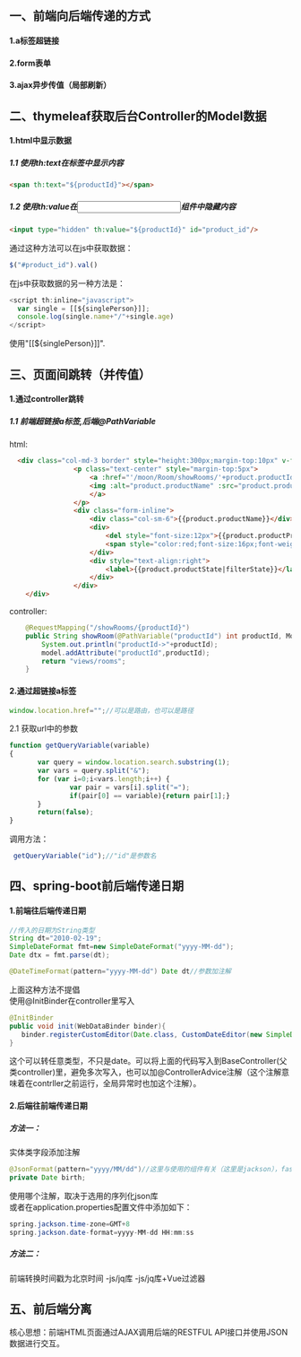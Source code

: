 ## 一、前端向后端传递的方式
#### 1.a标签超链接
#### 2.form表单
#### 3.ajax异步传值（局部刷新）


## 二、thymeleaf获取后台Controller的Model数据
#### 1.html中显示数据
##### 1.1 使用th:text在标签中显示内容
```html
<span th:text="${productId}"></span>
```

##### 1.2 使用th:value在<input>组件中隐藏内容
```html
<input type="hidden" th:value="${productId}" id="product_id"/>
```
通过这种方法可以在js中获取数据：
```js
$("#product_id").val()
```
在js中获取数据的另一种方法是：
```js
<script th:inline="javascript">
  var single = [[${singlePerson}]];
  console.log(single.name+"/"+single.age)
</script>
```
使用"[[${singlePerson}]]".

## 三、页面间跳转（并传值）
#### 1.通过controller跳转
##### 1.1 前端超链接a标签,后端@PathVariable
html:
```html
  <div class="col-md-3 border" style="height:300px;margin-top:10px" v-for="product in products">
    			<p class="text-center" style="margin-top:5px">
    				<a :href="'/moon/Room/showRooms/'+product.productId">
    				<img :alt="product.productName" :src="product.productImage" height="250px" width="250px" >
    				</a>
    			</p>
     		 	<div class="form-inline">
     		 		<div class="col-sm-6">{{product.productName}}</div>
     		 		<div>
     		 			<del style="font-size:12px">{{product.productPrice}}</del>
     		 			<span style="color:red;font-size:16px;font-weight:bold">{{product.startPrice}}</span>
     		 		</div>
     		 		<div style="text-align:right">
     		 			<label>{{product.productState|filterState}}</label>
     		 		</div>
     		 	</div>
	</div>
```
controller:
```java
    @RequestMapping("/showRooms/{productId}")
	public String showRoom(@PathVariable("productId") int productId, Model model) {
		System.out.println("productId->"+productId);
		model.addAttribute("productId",productId);
		return "views/rooms";
	}
```
#### 2.通过超链接a标签
```js
window.location.href="";//可以是路由，也可以是路径
```
2.1 获取url中的参数
```js
function getQueryVariable(variable)
{
       var query = window.location.search.substring(1);
       var vars = query.split("&");
       for (var i=0;i<vars.length;i++) {
               var pair = vars[i].split("=");
               if(pair[0] == variable){return pair[1];}
       }
       return(false);
}
```
调用方法：
```js
 getQueryVariable("id");//"id"是参数名
 ```  
 ## 四、spring-boot前后端传递日期  
 #### 1.前端往后端传递日期  
 ```java
 //传入的日期为String类型
 String dt="2010-02-19";
 SimpleDateFormat fmt=new SimpleDateFormat("yyyy-MM-dd");
 Date dtx = fmt.parse(dt);
 ```  
 
 ```java
 @DateTimeFormat(pattern="yyyy-MM-dd") Date dt//参数加注解
 ```
 上面这种方法不提倡   
 使用@InitBinder在controller里写入
 ```java
 @InitBinder
 public void init(WebDataBinder binder){
 	binder.registerCustomEditor(Date.class, CustomDateEditor(new SimpleDateFormat("yyyy-MM-dd"),true));
 }
 ```
这个可以转任意类型，不只是date。可以将上面的代码写入到BaseController(父类controller)里，避免多次写入，也可以加@ControllerAdvice注解（这个注解意味着在contrller之前运行，全局异常时也加这个注解）。
 
 #### 2.后端往前端传递日期
 ##### 方法一：
 实体类字段添加注解
 ```java
 @JsonFormat(pattern="yyyy/MM/dd")//这里与使用的组件有关（这里是jackson），fastjson是JSONField（format="yyyy-MM-dd"）
 private Date birth;
 ```  
 使用哪个注解，取决于选用的序列化json库  
 或者在application.properties配置文件中添加如下：
 ```java
spring.jackson.time-zone=GMT+8
spring.jackson.date-format=yyyy-MM-dd HH:mm:ss
 ```
 ##### 方法二：  
 前端转换时间戳为北京时间
 -js/jq库
 -js/jq库+Vue过滤器
 
 ## 五、前后端分离
 核心思想：前端HTML页面通过AJAX调用后端的RESTFUL API接口并使用JSON数据进行交互。
